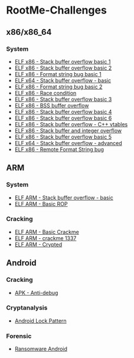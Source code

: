 # RootMe-Challenges

## x86/x86_64
### System
<ul>
  <li><a href="https://github.com/s1syphu5/RootMe-Challenges/tree/master/System/ELF%20x86%20-%20Stack%20buffer%20overflow%20basic%201">ELF x86 - Stack buffer overflow basic 1</a></li>
  <li><a href="https://github.com/s1syphu5/RootMe-Challenges/tree/master/System/ELF%20x86%20-%20Stack%20buffer%20overflow%20basic%202">ELF x86 - Stack buffer overflow basic 2</a></li>
  <li><a href="https://github.com/s1syphu5/RootMe-Challenges/tree/master/System/ELF%20x86%20-%20Format%20string%20bug%20basic%201">ELF x86 - Format string bug basic 1</a></li>
  <li><a href="https://github.com/s1syphu5/RootMe-Challenges/tree/master/System/ELF%20x64%20-%20Stack%20buffer%20overflow%20-%20basic">ELF x64 - Stack buffer overflow - basic</a></li>
  <li><a href="https://github.com/s1syphu5/RootMe-Challenges/tree/master/System/ELF%20x86%20-%20Format%20string%20bug%20basic%202">ELF x86 - Format string bug basic 2</a></li>
  <li><a href="https://github.com/s1syphu5/RootMe-Challenges/tree/master/System/ELF%20x86%20-%20Race%20condition">ELF x86 - Race condition</a></li>
  <li><a href="https://github.com/s1syphu5/RootMe-Challenges/tree/master/System/ELF%20x86%20-%20Stack%20buffer%20overflow%20basic%203">ELF x86 - Stack buffer overflow basic 3</a></li>
  <li><a href="https://github.com/s1syphu5/RootMe-Challenges/tree/master/System/ELF%20x86%20-%20BSS%20buffer%20overflow">ELF x86 - BSS buffer overflow</a></li>
    <li><a href="https://github.com/s1syphu5/RootMe-Challenges/tree/master/System/ELF%20x86%20-%20Stack%20buffer%20overflow%20basic%204">ELF x86 - Stack buffer overflow basic 4</a></li>
  <li><a href="https://github.com/s1syphu5/RootMe-Challenges/tree/master/System/ELF%20x86%20-%20Stack%20buffer%20overflow%20basic%206">ELF x86 - Stack buffer overflow basic 6</a></li>
  <li><a href="https://github.com/s1syphu5/RootMe-Challenges/blob/master/System/ELF%20x86%20-%20Stack%20buffer%20overflow%20-%20C++%20vtables/README.md">ELF x86 - Stack buffer overflow - C++ vtables</a></li>
  <li><a href="https://github.com/s1syphu5/RootMe-Challenges/blob/master/System/ELF%20x86%20-%20Stack%20buffer%20and%20integer%20overflow/">ELF x86 - Stack buffer and integer overflow</a></li>
  <li><a href="https://github.com/s1syphu5/RootMe-Challenges/tree/master/System/ELF%20x86%20-%20Stack%20buffer%20overflow%20basic%205">ELF x86 - Stack buffer overflow basic 5</a></li>
 <li><a href="https://github.com/s1syphu5/RootMe-Challenges/tree/master/System/ELF%20x64%20-%20Stack%20buffer%20overflow%20-%20advanced">ELF x64 - Stack buffer overflow - advanced</a></li>
 <li><a href="https://github.com/s1syphu5/RootMe-Challenges/tree/master/System/ELF%20x86%20-%20Remote%20Format%20String%20bug">ELF x86 - Remote Format String bug</a></li> 
</ul>

## ARM
### System
<ul>
  <li><a href="https://github.com/s1syphu5/RootMe-Challenges/tree/master/System/ELF%20ARM%20-%20Stack%20buffer%20overflow%20-%20basic">ELF ARM - Stack buffer overflow - basic</a></li>
  <li><a href="https://github.com/s1syphu5/RootMe-Challenges/tree/master/System/ELF%20ARM%20-%20Basic%20ROP">ELF ARM - Basic ROP</a></li>
</ul>

### Cracking
<ul>
  <li><a href="https://github.com/s1syphu5/RootMe-Challenges/tree/master/Cracking/ELF%20ARM%20-%20Basic%20Crackme">ELF ARM - Basic Crackme</a></li>
  <li><a href="https://github.com/s1syphu5/RootMe-Challenges/tree/master/Cracking/ELF%20ARM%20-%20crackme%201337">ELF ARM - crackme 1337</a></li>
  <li><a href="https://github.com/s1syphu5/RootMe-Challenges/tree/master/Cracking/ELF%20ARM%20-%20Crypted">ELF ARM - Crypted</a></li>
</ul>

## Android
### Cracking
<ul>
  <li><a href="https://github.com/s1syphu5/RootMe-Challenges/tree/master/Cracking/APK%20-%20Anti-debug">APK - Anti-debug</a></li>
</ul>

### Cryptanalysis
<ul>
  <li><a href="https://github.com/s1syphu5/RootMe-Challenges/tree/master/Cryptanalysis/Android%20Lock%20Pattern">Android Lock Pattern</a></li>
</ul>

### Forensic
<ul>
  <li><a href="https://github.com/s1syphu5/RootMe-Challenges/tree/master/Forensic/Ransomware%20Android">Ransomware Android</a></li>
</ul>
